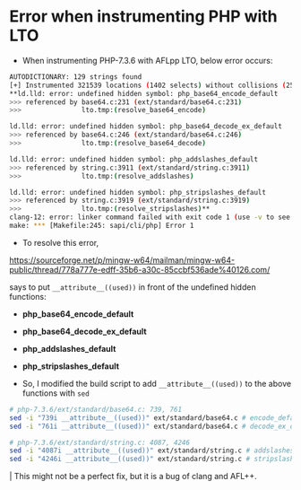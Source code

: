 # Error when instrumenting PHP with LTO

- When instrumenting PHP-7.3.6 with AFLpp LTO, below error occurs:

```bash
AUTODICTIONARY: 129 strings found
[+] Instrumented 321539 locations (1402 selects) without collisions (256488 collisions have been avoided) (non-hardened mode).
**ld.lld: error: undefined hidden symbol: php_base64_encode_default
>>> referenced by base64.c:231 (ext/standard/base64.c:231)
>>>               lto.tmp:(resolve_base64_encode)

ld.lld: error: undefined hidden symbol: php_base64_decode_ex_default
>>> referenced by base64.c:246 (ext/standard/base64.c:246)
>>>               lto.tmp:(resolve_base64_decode)

ld.lld: error: undefined hidden symbol: php_addslashes_default
>>> referenced by string.c:3911 (ext/standard/string.c:3911)
>>>               lto.tmp:(resolve_addslashes)

ld.lld: error: undefined hidden symbol: php_stripslashes_default
>>> referenced by string.c:3919 (ext/standard/string.c:3919)
>>>               lto.tmp:(resolve_stripslashes)**
clang-12: error: linker command failed with exit code 1 (use -v to see invocation)
make: *** [Makefile:245: sapi/cli/php] Error 1
```

- To resolve this error,

https://sourceforge.net/p/mingw-w64/mailman/mingw-w64-public/thread/778a777e-edff-35b6-a30c-85ccbf536ade%40126.com/

says to put `__attribute__((used))` in front of the undefined hidden functions:

- **php_base64_encode_default**
- **php_base64_decode_ex_default**
- **php_addslashes_default**
- **php_stripslashes_default**

- So, I modified the build script to add `__attribute__((used))`  to the above functions with `sed`

```bash
# php-7.3.6/ext/standard/base64.c: 739, 761
sed -i "739i __attribute__((used))" ext/standard/base64.c # encode_default
sed -i "761i __attribute__((used))" ext/standard/base64.c # decode_ex_default

# php-7.3.6/ext/standard/string.c: 4087, 4246
sed -i "4087i __attribute__((used))" ext/standard/string.c # addslashes_default
sed -i "4246i __attribute__((used))" ext/standard/string.c # stripslashes_default
```

| This might not be a perfect fix, but it is a bug of clang and AFL++.
